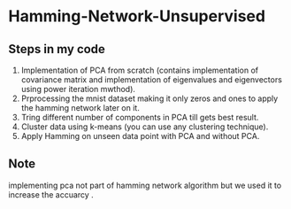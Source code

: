 # Hamming-Network-Unsupervised
## Steps in my code
1) Implementation of PCA from scratch (contains implementation of covariance matrix and implementation of eigenvalues and eigenvectors using power iteration mwthod).
2) Prprocessing the mnist dataset making it only zeros and ones to apply the hamming network later on it.
3) Tring different number of components in PCA till gets best result.
4) Cluster data using k-means (you can use any clustering technique).
5) Apply Hamming on unseen data point with PCA and without PCA.
   

## Note

implementing pca not part of hamming network algorithm but we used it to increase the accuarcy .

